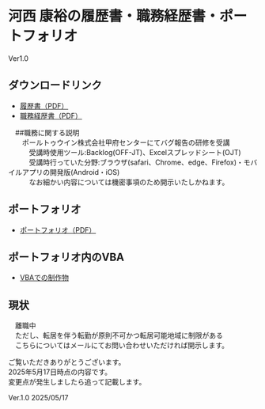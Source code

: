# 河西 康裕の履歴書・職務経歴書・ポートフォリオ
Ver1.0

## ダウンロードリンク

- [履歴書（PDF）](./履歴書_河西康裕.pdf)
- [職務経歴書（PDF）](./職務経歴書_河西康裕.pdf)

　##職務に関する説明</br>
　　ポールトゥウイン株式会社甲府センターにてバグ報告の研修を受講</br>
　　　受講時使用ツール:Backlog(OFF-JT)、Excelスプレッドシート(OJT)</br>
　　　受講時行っていた分野:ブラウザ(safari、Chrome、edge、Firefox)・モバイルアプリの開発版(Android・iOS)</br>
　　　なお細かい内容については機密事項のため開示いたしかねます。</br>

## ポートフォリオ

- [ポートフォリオ（PDF）](./河西康裕_ポートフォリオ.pdf)

## ポートフォリオ内のVBA

- [VBAでの制作物](./河西康裕_VBA.xlsm)

## 現状</br>
　離職中</br>
　ただし、転居を伴う転勤が原則不可かつ転居可能地域に制限がある</br>
　こちらについてはメールにてお問い合わせいただければ開示します。</br>
 
ご覧いただきありがとうございます。</br>
2025年5月17日時点の内容です。</br>
変更点が発生しましたら追って記載します。</br>

Ver.1.0 2025/05/17</br>
